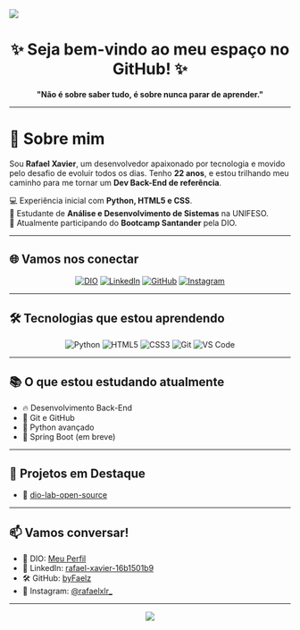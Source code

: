 <img src="https://capsule-render.vercel.app/api?type=waving&color=0A66C2&height=200&section=header&text=Rafael%20Xavier&fontSize=40&fontColor=ffffff&animation=fadeIn" />

<h1 align="center">✨ Seja bem-vindo ao meu espaço no GitHub! ✨</h1>

<p align="center"><b>"Não é sobre saber tudo, é sobre nunca parar de aprender."</b></p>

---

# 👋 Sobre mim
Sou **Rafael Xavier**, um desenvolvedor apaixonado por tecnologia e movido pelo desafio de evoluir todos os dias. Tenho **22 anos**, e estou trilhando meu caminho para me tornar um **Dev Back-End de referência**.

💻 Experiência inicial com **Python, HTML5 e CSS**.  
🚀 Estudante de **Análise e Desenvolvimento de Sistemas** na UNIFESO.  
🎯 Atualmente participando do **Bootcamp Santander** pela DIO.  

---

## 🌐 Vamos nos conectar
<div align="center">
  
[![DIO](https://img.shields.io/badge/DIO%20Perfil-EC3A5B?style=for-the-badge&logo=data:image/svg+xml;base64,PHN2ZyBmaWxsPSJ3aGl0ZSIgdmlld0JveD0iMCAwIDY0IDY0IiB4bWxucz0iaHR0cDovL3d3dy53My5vcmcvMjAwMC9zdmciPjxjaXJjbGUgY3g9IjMyIiBjeT0iMzIiIHI9IjMyIiBmaWxsPSIjRUMzQTVCIi8+PHRleHQgeD0iMTYiIHk9IjQwIiBmb250LXNpemU9IjE2IiBmaWxsPSJ3aGl0ZSI+RElPPC90ZXh0Pjwvc3ZnPg==)](https://www.dio.me/users/rafaelxavier12332)
[![LinkedIn](https://img.shields.io/badge/-LinkedIn-0A66C2?style=for-the-badge&logo=linkedin&logoColor=white)](https://www.linkedin.com/in/rafael-xavier-16b1501b9/)
[![GitHub](https://img.shields.io/badge/-GitHub-181717?style=for-the-badge&logo=github&logoColor=white)](https://github.com/byFaelz)
[![Instagram](https://img.shields.io/badge/-Instagram-E4405F?style=for-the-badge&logo=instagram&logoColor=white)](https://www.instagram.com/rafaelxlr_/)

</div>

---

## 🛠️ Tecnologias que estou aprendendo
<div align="center">
  
![Python](https://img.shields.io/badge/Python-3776AB?style=for-the-badge&logo=python&logoColor=white)
![HTML5](https://img.shields.io/badge/HTML5-E34F26?style=for-the-badge&logo=html5&logoColor=white)
![CSS3](https://img.shields.io/badge/CSS3-1572B6?style=for-the-badge&logo=css3&logoColor=white)
![Git](https://img.shields.io/badge/Git-F05032?style=for-the-badge&logo=git&logoColor=white)
![VS Code](https://img.shields.io/badge/VS_Code-007ACC?style=for-the-badge&logo=visual-studio-code&logoColor=white)

</div>

---

## 📚 O que estou estudando atualmente
- 🔥 Desenvolvimento Back-End
- 🔧 Git e GitHub
- 🐍 Python avançado
- 🌱 Spring Boot (em breve)

---

## 🚀 Projetos em Destaque
- 🔗 [dio-lab-open-source](https://github.com/byFaelz/dio-lab-open-source)

---

## 📫 Vamos conversar!
- 📌 DIO: [Meu Perfil](https://www.dio.me/users/rafaelxavier12332)
- 💼 LinkedIn: [rafael-xavier-16b1501b9](https://www.linkedin.com/in/rafael-xavier-16b1501b9/)
- 🛠️ GitHub: [byFaelz](https://github.com/byFaelz)
- 📸 Instagram: [@rafaelxlr_](https://www.instagram.com/rafaelxlr_/)

---

<div align="center">

<img src="https://capsule-render.vercel.app/api?type=waving&color=0A66C2&height=200&section=footer"/>

</div>
